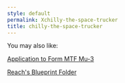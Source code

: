 ```yaml
---
style: default
permalink: Xchilly-the-space-trucker
title: chilly-the-space-trucker
---
```

You may also like:

[Application to Form MTF Mu-3](http://scp-wiki.net/application-to-form-mtf-mu3-cover-letter)

[Reach's Blueprint Folder](http://scp-wiki.net/reach-s-blueprint-folder)
